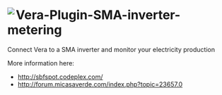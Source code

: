 # <img align="left" src="https://a-lurker.github.io/icons/SMA_inverter_50_50.png"> Vera-Plugin-SMA-inverter-metering

Connect Vera to a SMA inverter and monitor your electricity production

More information here:
- http://sbfspot.codeplex.com/
- http://forum.micasaverde.com/index.php?topic=23657.0
